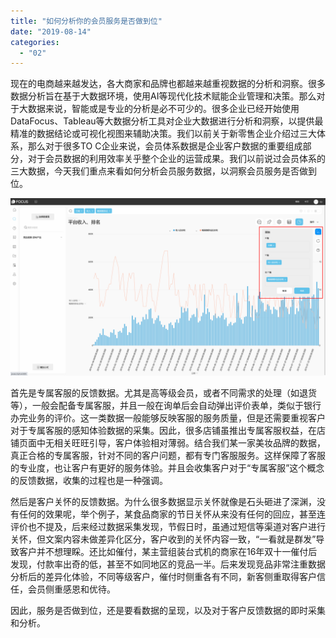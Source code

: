 ```yaml
---
title: "如何分析你的会员服务是否做到位"
date: "2019-08-14"
categories: 
  - "02"
---
```


现在的电商越来越发达，各大商家和品牌也都越来越重视数据的分析和洞察。很多数据分析旨在基于大数据环境，使用AI等现代化技术赋能企业管理和决策。那么对于大数据来说，智能或是专业的分析是必不可少的。很多企业已经开始使用DataFocus、Tableau等大数据分析工具对企业大数据进行分析和洞察，以提供最精准的数据结论或可视化视图来辅助决策。我们以前关于新零售企业介绍过三大体系，那么对于很多TO C企业来说，会员体系数据是企业客户数据的重要组成部分，对于会员数据的利用效率关乎整个企业的运营成果。我们以前说过会员体系的三大数据，今天我们重点来看如何分析会员服务数据，以洞察会员服务是否做到位。

![](images/word-image-133.png)

首先是专属客服的反馈数据。尤其是高等级会员，或者不同需求的处理（如退货等），一般会配备专属客服，并且一般在询单后会自动弹出评价表单，类似于银行办完业务的评价。这一类数据一般能够反映客服的服务质量，但是还需要重视客户对于专属客服的感知体验数据的采集。因此，很多店铺虽推出专属客服权益，在店铺页面中无相关旺旺引导，客户体验相对薄弱。结合我们某一家美妆品牌的数据，真正合格的专属客服，针对不同的客户问题，都有专门客服服务。这样保障了客服的专业度，也让客户有更好的服务体验。并且会收集客户对于“专属客服”这个概念的反馈数据，收集的过程也是一种强调。

然后是客户关怀的反馈数据。为什么很多数据显示关怀就像是石头砸进了深渊，没有任何的效果呢，举个例子，某食品商家的节日关怀从来没有任何的回应，甚至连评价也不提及，后来经过数据采集发现，节假日时，虽通过短信等渠道对客户进行关怀，但文案内容未做差异化区分，客户收到的关怀内容一致，“一看就是群发”导致客户并不想理睬。还比如催付，某主营组装台式机的商家在16年双十一催付后发现，付款率出奇的低，甚至不如同地区的竞品一半。后来发现竞品非常注重数据分析后的差异化体验，不同等级客户，催付时侧重各有不同，新客侧重取得客户信任，会员侧重感恩和优待。

因此，服务是否做到位，还是要看数据的呈现，以及对于客户反馈数据的即时采集和分析。
